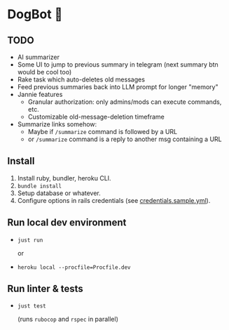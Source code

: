 # DogBot 🐶

## TODO
* AI summarizer
* Some UI to jump to previous summary in telegram (next summary btn would be cool too)
* Rake task which auto-deletes old messages
* Feed previous summaries back into LLM prompt for longer "memory"
* Jannie features
  * Granular authorization: only admins/mods can execute commands, etc.
  * Customizable old-message-deletion timeframe
* Summarize links somehow:
  * Maybe if `/summarize` command is followed by a URL
  * or `/summarize` command is a reply to another msg containing a URL

## Install
1. Install ruby, bundler, heroku CLI.
2. `bundle install`
3. Setup database or whatever.
4. Configure options in rails credentials (see [credentials.sample.yml](./config/credentials.sample.yml)).

## Run local dev environment
* `just run`

  or

* `heroku local --procfile=Procfile.dev`

## Run linter & tests
* `just test`

  (runs `rubocop` and `rspec` in parallel)
